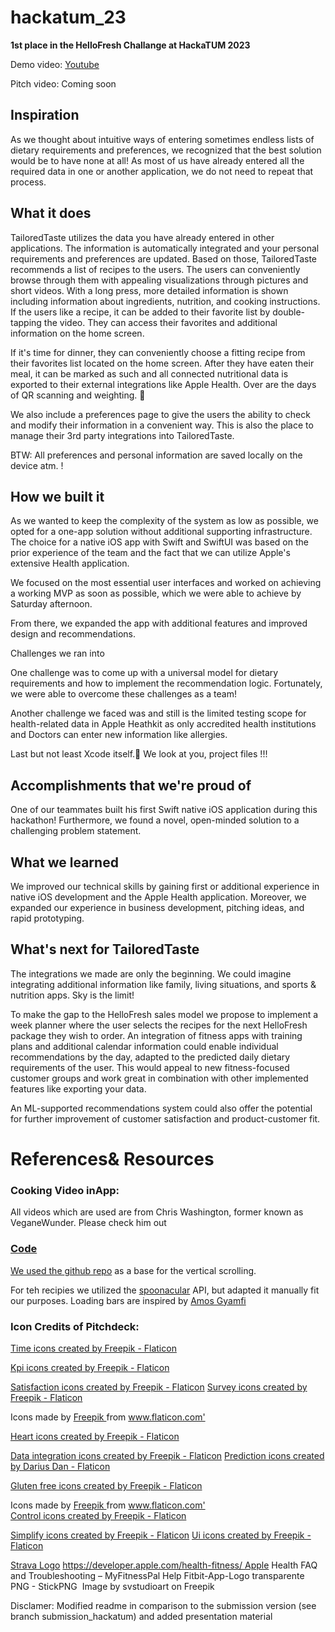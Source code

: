 # hackatum_23

**1st place in the HelloFresh Challange at HackaTUM 2023**

Demo video: [Youtube](https://youtu.be/i1yRlBGizt8)

Pitch video: Coming soon


## Inspiration

As we thought about intuitive ways of entering sometimes endless lists of dietary requirements and preferences, we recognized that the best solution would be to have none at all! As most of us have already entered all the required data in one or another application, we do not need to repeat that process.

## What it does

TailoredTaste utilizes the data you have already entered in other applications. The information is automatically integrated and your personal requirements and preferences are updated. Based on those, TailoredTaste recommends a list of recipes to the users. The users can conveniently browse through them with appealing visualizations through pictures and short videos. With a long press, more detailed information is shown including information about ingredients, nutrition, and cooking instructions. If the users like a recipe, it can be added to their favorite list by double-tapping the video. They can access their favorites and additional information on the home screen.

If it's time for dinner, they can conveniently choose a fitting recipe from their favorites list located on the home screen. After they have eaten their meal, it can be marked as such and all connected nutritional data is exported to their external integrations like Apple Health. Over are the days of QR scanning and weighting. 🥳

We also include a preferences page to give the users the ability to check and modify their information in a convenient way. This is also the place to manage their 3rd party integrations into TailoredTaste.

BTW: All preferences and personal information are saved locally on the device atm. !

## How we built it

As we wanted to keep the complexity of the system as low as possible, we opted for a one-app solution without additional supporting infrastructure. The choice for a native iOS app with Swift and SwiftUI was based on the prior experience of the team and the fact that we can utilize Apple's extensive Health application.

We focused on the most essential user interfaces and worked on achieving a working MVP as soon as possible, which we were able to achieve by Saturday afternoon.

From there, we expanded the app with additional features and improved design and recommendations.

Challenges we ran into

One challenge was to come up with a universal model for dietary requirements and how to implement the recommendation logic. Fortunately, we were able to overcome these challenges as a team!

Another challenge we faced was and still is the limited testing scope for health-related data in Apple Heathkit as only accredited health institutions and Doctors can enter new information like allergies.

Last but not least Xcode itself.🥲 We look at you, project files !!!

## Accomplishments that we're proud of

One of our teammates built his first Swift native iOS application during this hackathon! Furthermore, we found a novel, open-minded solution to a challenging problem statement.

## What we learned

We improved our technical skills by gaining first or additional experience in native iOS development and the Apple Health application. Moreover, we expanded our experience in business development, pitching ideas, and rapid prototyping.

## What's next for TailoredTaste

The integrations we made are only the beginning. We could imagine integrating additional information like family, living situations, and sports & nutrition apps. Sky is the limit!

To make the gap to the HelloFresh sales model we propose to implement a week planner where the user selects the recipes for the next HelloFresh package they wish to order. An integration of fitness apps with training plans and additional calendar information could enable individual recommendations by the day, adapted to the predicted daily dietary requirements of the user. This would appeal to new fitness-focused customer groups and work great in combination with other implemented features like exporting your data.

An ML-supported recommendations system could also offer the potential for further improvement of customer satisfaction and product-customer fit.


# References& Resources

### Cooking Video inApp:
All videos which are used are from Chris Washington, former known as VeganeWunder. Please check him out <a href="[https://www.flaticon.com/free-icons/time](https://youtube.com/@VeganeWunder?si=bQrKGsr9NDuHEzD3)" title="Youtube - Chris Washington">

### Code
We used the [github repo](https://github.com/GireshD/TiktokSwiftUI) as a base for the vertical scrolling. 

For teh recipies we utilized the [spoonacular](https://spoonacular.com) API, but adapted it manually fit our purposes. 
Loading bars are inspired by [Amos Gyamfi](https://cindori.com/developer/swiftui-animation-loading)


### Icon Credits of Pitchdeck: 
<a href="https://www.flaticon.com/free-icons/time" title="time icons">Time icons created by Freepik - Flaticon</a>

<a href="https://www.flaticon.com/free-icons/kpi" title="kpi icons">Kpi icons created by Freepik - Flaticon</a>

<a href="https://www.flaticon.com/free-icons/satisfaction" title="satisfaction icons">Satisfaction icons created by Freepik - Flaticon</a>
<a href="https://www.flaticon.com/free-icons/survey" title="survey icons">Survey icons created by Freepik - Flaticon</a>


<div> Icons made by <a href="https://www.freepik.com" title="Freepik"> Freepik </a> from <a href="https://www.flaticon.com/" title="Flaticon">www.flaticon.com'</a></div>


<a href="https://www.flaticon.com/free-icons/heart" title="heart icons">Heart icons created by Freepik - Flaticon</a>

<a href="https://www.flaticon.com/free-icons/data-integration" title="data integration icons">Data integration icons created by Freepik - Flaticon</a>
<a href="https://www.flaticon.com/free-icons/prediction" title="prediction icons">Prediction icons created by Darius Dan - Flaticon</a>

<a href="https://www.flaticon.com/free-icons/gluten-free" title="gluten free icons">Gluten free icons created by Freepik - Flaticon</a>
<div> Icons made by <a href="https://www.freepik.com" title="Freepik"> Freepik </a> from <a href="https://www.flaticon.com/" title="Flaticon">www.flaticon.com'</a></div>
<a href="https://www.flaticon.com/free-icons/control" title="control icons">Control icons created by Freepik - Flaticon</a>


<a href="https://www.flaticon.com/free-icons/simplify" title="simplify icons">Simplify icons created by Freepik - Flaticon</a>
<a href="https://www.flaticon.com/free-icons/ui" title="ui icons">Ui icons created by Freepik - Flaticon</a>

[Strava Logo](https://www.strava.com/mobile)
https://developer.apple.com/health-fitness/ Apple Health FAQ and Troubleshooting – MyFitnessPal Help
Fitbit-App-Logo transparente PNG - StickPNG  Image by svstudioart on Freepik

Disclamer: Modified readme in comparison to the submission version (see branch submission_hackatum) and added presentation material
